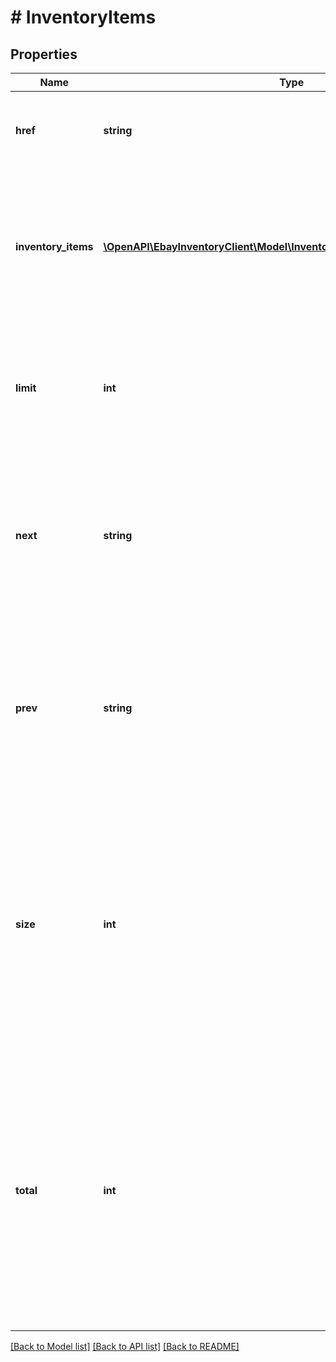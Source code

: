 # # InventoryItems

## Properties

Name | Type | Description | Notes
------------ | ------------- | ------------- | -------------
**href** | **string** | This is the URL to the current page of inventory items. | [optional]
**inventory_items** | [**\OpenAPI\EbayInventoryClient\Model\InventoryItemWithSkuLocaleGroupid[]**](InventoryItemWithSkuLocaleGroupid.md) | This container is an array of one or more inventory items, with detailed information on each inventory item. | [optional]
**limit** | **int** | This integer value is the number of inventory items that will be displayed on each results page. | [optional]
**next** | **string** | This is the URL to the next page of inventory items. This field will only be returned if there are additional inventory items to view. | [optional]
**prev** | **string** | This is the URL to the previous page of inventory items. This field will only be returned if there are previous inventory items to view. | [optional]
**size** | **int** | This integer value indicates the total number of pages of results that are available. This number will depend on the total number of inventory items available for viewing, and on the limit value. | [optional]
**total** | **int** | This integer value is the total number of inventory items that exist for the seller&#39;s account. Based on this number and on the limit value, the seller may have to toggle through multiple pages to view all inventory items. | [optional]

[[Back to Model list]](../../README.md#models) [[Back to API list]](../../README.md#endpoints) [[Back to README]](../../README.md)
